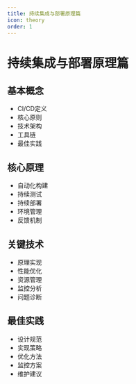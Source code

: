 ```yaml
---
title: 持续集成与部署原理篇
icon: theory
order: 1
---
```


# 持续集成与部署原理篇

## 基本概念
- CI/CD定义
- 核心原则
- 技术架构
- 工具链
- 最佳实践

## 核心原理
- 自动化构建
- 持续测试
- 持续部署
- 环境管理
- 反馈机制

## 关键技术
- 原理实现
- 性能优化
- 资源管理
- 监控分析
- 问题诊断

## 最佳实践
- 设计规范
- 实现策略
- 优化方法
- 监控方案
- 维护建议
